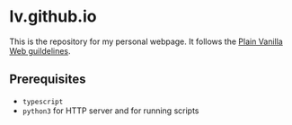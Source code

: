 # lv.github.io

This is the repository for my personal webpage. It follows the [Plain Vanilla Web guildelines](https://plainvanillaweb.com/pages/sites.html).

## Prerequisites
- `typescript`
- `python3` for HTTP server and for running scripts
